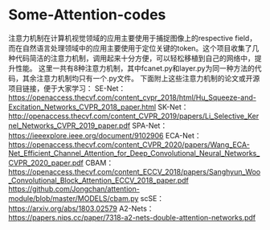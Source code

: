# Some-Attention-codes
注意力机制在计算机视觉领域的应用主要使用于捕捉图像上的respective field，而在自然语言处理领域中的应用主要使用于定位关键的token。这个项目收集了几种代码简洁的注意力机制，调用起来十分方便，可以轻松移植到自己的网络中，提升性能。
这里一共有8种注意力机制，其中fcanet.py和layer.py为同一种方法的代码，其余注意力机制均只有一个.py文件。
下面附上这些注意力机制的论文或开源项目链接，便于大家学习：
SE-Net： https://openaccess.thecvf.com/content_cvpr_2018/html/Hu_Squeeze-and-Excitation_Networks_CVPR_2018_paper.html
SK-Net：http://openaccess.thecvf.com/content_CVPR_2019/papers/Li_Selective_Kernel_Networks_CVPR_2019_paper.pdf
SPA-Net：https://ieeexplore.ieee.org/document/9102906
ECA-Net：https://openaccess.thecvf.com/content_CVPR_2020/papers/Wang_ECA-Net_Efficient_Channel_Attention_for_Deep_Convolutional_Neural_Networks_CVPR_2020_paper.pdf
CBAM：https://openaccess.thecvf.com/content_ECCV_2018/papers/Sanghyun_Woo_Convolutional_Block_Attention_ECCV_2018_paper.pdf     
      https://github.com/Jongchan/attention-module/blob/master/MODELS/cbam.py
scSE：https://arxiv.org/abs/1803.02579
A2-Nets：https://papers.nips.cc/paper/7318-a2-nets-double-attention-networks.pdf

